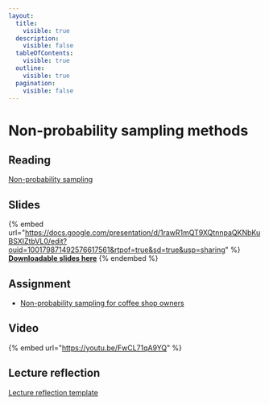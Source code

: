 ```yaml
---
layout:
  title:
    visible: true
  description:
    visible: false
  tableOfContents:
    visible: true
  outline:
    visible: true
  pagination:
    visible: false
---
```


# Non-probability sampling methods

## Reading

[Non-probability sampling](https://drive.google.com/open?id=1aGH4f2tALbs02luktW6y7qb2ZG1rw_QI\&usp=drive_fs)

## Slides

{% embed url="https://docs.google.com/presentation/d/1rawR1mQT9XQtnnpaQKNbKuBSXIZtbVL0/edit?ouid=100179871492576617561&rtpof=true&sd=true&usp=sharing" %}
[**Downloadable slides here**](https://docs.google.com/presentation/d/1rawR1mQT9XQtnnpaQKNbKuBSXIZtbVL0/edit?usp=sharing\&ouid=100179871492576617561\&rtpof=true\&sd=true)
{% endembed %}

## Assignment

* [Non-probability sampling for coffee shop owners](https://docs.google.com/document/d/1rg92uFWDLrN3dtX7749p6kxKCNwI3b-q/edit?usp=sharing\&ouid=100179871492576617561\&rtpof=true\&sd=true)

## Video

{% embed url="https://youtu.be/FwCL71qA9YQ" %}

## Lecture reflection

[Lecture reflection template](https://docs.google.com/document/d/1KQ1WfRx_lBHyBaoPVbFyw-aFLFewMiQA?rtpof=true\&usp=drive_fs)
